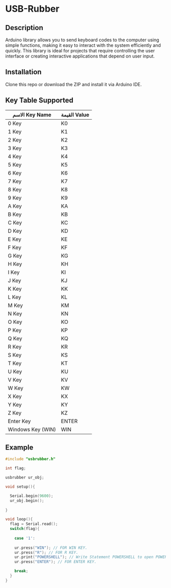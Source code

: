 # USB-Rubber


## Description

Arduino library allows you to send keyboard codes to the computer using simple functions, making it easy to interact with the system efficiently and quickly. This library is ideal for projects that require controlling the user interface or creating interactive applications that depend on user input.

## Installation

Clone this repo or download the ZIP and install it via Arduino IDE.

## Key Table Supported
| الاسم Key Name      | القيمة Value |
|------------------------|----------------|
| 0 Key                 | K0             |
| 1 Key                 | K1             |
| 2 Key                 | K2             |
| 3 Key                 | K3             |
| 4 Key                 | K4             |
| 5 Key                 | K5             |
| 6 Key                 | K6             |
| 7 Key                 | K7             |
| 8 Key                 | K8             |
| 9 Key                 | K9             |
| A Key                 | KA             |
| B Key                 | KB             |
| C Key                 | KC             |
| D Key                 | KD             |
| E Key                 | KE             |
| F Key                 | KF             |
| G Key                 | KG             |
| H Key                 | KH             |
| I Key                 | KI             |
| J Key                 | KJ             |
| K Key                 | KK             |
| L Key                 | KL             |
| M Key                 | KM             |
| N Key                 | KN             |
| O Key                 | KO             |
| P Key                 | KP             |
| Q Key                 | KQ             |
| R Key                 | KR             |
| S Key                 | KS             |
| T Key                 | KT             |
| U Key                 | KU             |
| V Key                 | KV             |
| W Key                 | KW             |
| X Key                 | KX             |
| Y Key                 | KY             |
| Z Key                 | KZ             |
| Enter Key             | ENTER          |
| Windows Key (WIN)     | WIN            |


## Example

```cpp
#include "usbrubber.h"

int flag;

usbrubber ur_obj;

void setup(){

  Serial.begin(9600);
  ur_obj.begin();
  
}

void loop(){
  flag = Serial.read();
  switch(flag){
  
    case '1':
    
    ur.press("WIN"); // FOR WIN KEY.
    ur.press("R"); // FOR R KEY.
    ur.print("POWERSHELL"); // Write Statement POWERSHELL to open POWERSHELL window.
    ur.press("ENTER"); // FOR ENTER KEY.

    break;
  }
}
```





